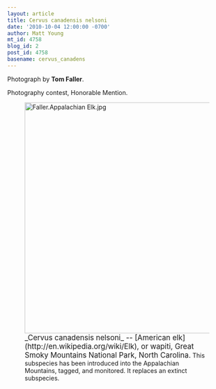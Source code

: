 ```yaml
---
layout: article
title: Cervus canadensis nelsoni
date: '2010-10-04 12:00:00 -0700'
author: Matt Young
mt_id: 4758
blog_id: 2
post_id: 4758
basename: cervus_canadens
---
```

Photograph by **Tom Faller**.

Photography contest, Honorable Mention.

<figure>
<img src="/PT/uploads/2010/Faller.Appalachian%20Elk.jpg" alt="Faller.Appalachian Elk.jpg" width="600" height="529" />
<figcaption markdown="span">
<big>_Cervus canadensis nelsoni_ -- [American elk](http://en.wikipedia.org/wiki/Elk), or wapiti, Great Smoky Mountains National Park, North Carolina.</big>  This subspecies has been introduced into the Appalachian Mountains, tagged, and monitored. It replaces an extinct subspecies.

</figcaption>
</figure>
